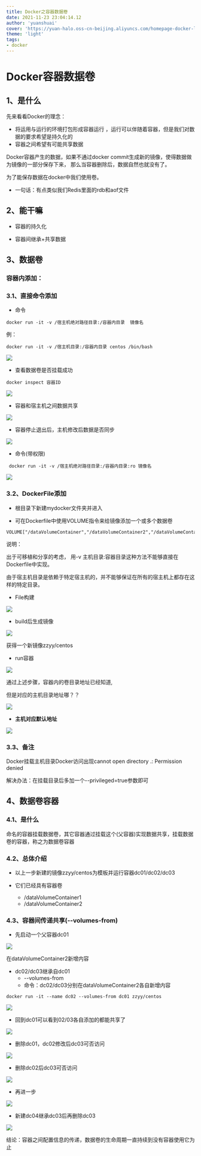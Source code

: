 ```yaml
---
title: Docker之容器数据卷
date: 2021-11-23 23:04:14.12
author: 'yuanshuai'
cover: 'https://yuan-halo.oss-cn-beijing.aliyuncs.com/homepage-docker-logo.png'
theme: 'light'
tags: 
- docker
---
```


# **Docker**容器数据卷

## 1、**是什么**

先来看看Docker的理念： 

- 将运用与运行的环境打包形成容器运行 ，运行可以伴随着容器，但是我们对数据的要求希望是持久化的 
- 容器之间希望有可能共享数据 

Docker容器产生的数据，如果不通过docker commit生成新的镜像，使得数据做为镜像的一部分保存下来， 那么当容器删除后，数据自然也就没有了。 

为了能保存数据在docker中我们使用卷。

- 一句话：有点类似我们Redis里面的rdb和aof文件

## 2、**能干嘛**

- 容器的持久化

- 容器间继承+共享数据

## 3、**数据卷**

### 容器内添加：

### 3.1、直接命令添加

- 命令

```shell
docker run -it -v /宿主机绝对路径目录:/容器内目录  镜像名
```

例：

```shell
docker run -it -v /宿主机目录:/容器内目录 centos /bin/bash 
```

![](https://hexobbblog.oss-cn-beijing.aliyuncs.com/images/docker/32.png)

- 查看数据卷是否挂载成功

```shell
docker inspect 容器ID 
```

![](https://hexobbblog.oss-cn-beijing.aliyuncs.com/images/docker/33.png)

- 容器和宿主机之间数据共享

![](https://hexobbblog.oss-cn-beijing.aliyuncs.com/images/docker/34.png)

- 容器停止退出后，主机修改后数据是否同步

![](https://hexobbblog.oss-cn-beijing.aliyuncs.com/images/docker/35.png)

- 命令(带权限)

```shell
 docker run -it -v /宿主机绝对路径目录:/容器内目录:ro 镜像名
```

![](https://hexobbblog.oss-cn-beijing.aliyuncs.com/images/docker/36.png)

### 3.2、DockerFile添加

- 根目录下新建mydocker文件夹并进入

- 可在Dockerfile中使用VOLUME指令来给镜像添加一个或多个数据卷

```shell
VOLUME["/dataVolumeContainer","/dataVolumeContainer2","/dataVolumeContainer3"] 
```

说明：  

出于可移植和分享的考虑， 用-v 主机目录:容器目录这种方法不能够直接在Dockerfile中实现。 

由于宿主机目录是依赖于特定宿主机的，并不能够保证在所有的宿主机上都存在这样的特定目录。

- File构建

![](https://hexobbblog.oss-cn-beijing.aliyuncs.com/images/docker/37.png)

- build后生成镜像

![](https://hexobbblog.oss-cn-beijing.aliyuncs.com/images/docker/38.png)

获得一个新镜像zzyy/centos

- run容器

![](https://hexobbblog.oss-cn-beijing.aliyuncs.com/images/docker/39.png)

通过上述步骤，容器内的卷目录地址已经知道,

但是对应的主机目录地址哪？？

![](https://hexobbblog.oss-cn-beijing.aliyuncs.com/images/docker/40.png)

- **主机对应默认地址**

![](https://hexobbblog.oss-cn-beijing.aliyuncs.com/images/docker/41.png)

### 3.3、备注

Docker挂载主机目录Docker访问出现cannot open directory .: Permission denied 

解决办法：在挂载目录后多加一个--privileged=true参数即可 

## 4、**数据卷容器**

### 4.1、是什么

命名的容器挂载数据卷，其它容器通过挂载这个(父容器)实现数据共享，挂载数据卷的容器，称之为数据卷容器 

### 4.2、总体介绍

- 以上一步新建的镜像zzyy/centos为模板并运行容器dc01/dc02/dc03

- 它们已经具有容器卷
  - /dataVolumeContainer1
  - /dataVolumeContainer2

### 4.3、容器间传递共享(--volumes-from)

- 先启动一个父容器dc01

![](https://hexobbblog.oss-cn-beijing.aliyuncs.com/images/docker/42.png)

在dataVolumeContainer2新增内容

- dc02/dc03继承自dc01
  - --volumes-from
  - 命令：dc02/dc03分别在dataVolumeContainer2各自新增内容

```shell
docker run -it --name dc02 --volumes-from dc01 zzyy/centos 
```

![](https://hexobbblog.oss-cn-beijing.aliyuncs.com/images/docker/43.png)

- 回到dc01可以看到02/03各自添加的都能共享了

![](https://hexobbblog.oss-cn-beijing.aliyuncs.com/images/docker/44.png)

- 删除dc01，dc02修改后dc03可否访问

![](https://hexobbblog.oss-cn-beijing.aliyuncs.com/images/docker/45.png)

- 删除dc02后dc03可否访问

![](https://hexobbblog.oss-cn-beijing.aliyuncs.com/images/docker/46.png)

- 再进一步

![](https://hexobbblog.oss-cn-beijing.aliyuncs.com/images/docker/47.png)

- 新建dc04继承dc03后再删除dc03

![](https://hexobbblog.oss-cn-beijing.aliyuncs.com/images/docker/48.png)

结论：容器之间配置信息的传递，数据卷的生命周期一直持续到没有容器使用它为止